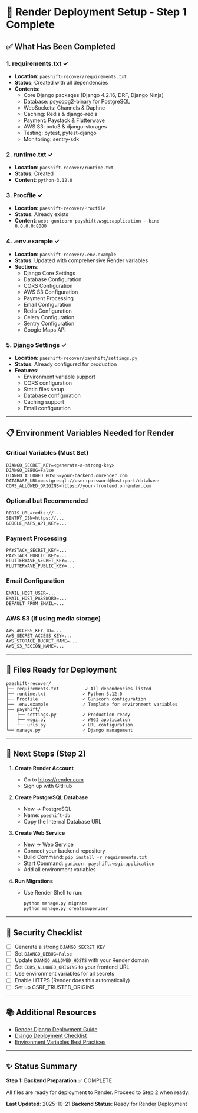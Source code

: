 # 🚀 Render Deployment Setup - Step 1 Complete

## ✅ What Has Been Completed

### 1. **requirements.txt** ✓
- **Location**: `paeshift-recover/requirements.txt`
- **Status**: Created with all dependencies
- **Contents**: 
  - Core Django packages (Django 4.2.16, DRF, Django Ninja)
  - Database: psycopg2-binary for PostgreSQL
  - WebSockets: Channels & Daphne
  - Caching: Redis & django-redis
  - Payment: Paystack & Flutterwave
  - AWS S3: boto3 & django-storages
  - Testing: pytest, pytest-django
  - Monitoring: sentry-sdk

### 2. **runtime.txt** ✓
- **Location**: `paeshift-recover/runtime.txt`
- **Status**: Created
- **Content**: `python-3.12.0`

### 3. **Procfile** ✓
- **Location**: `paeshift-recover/Procfile`
- **Status**: Already exists
- **Content**: `web: gunicorn payshift.wsgi:application --bind 0.0.0.0:8000`

### 4. **.env.example** ✓
- **Location**: `paeshift-recover/.env.example`
- **Status**: Updated with comprehensive Render variables
- **Sections**:
  - Django Core Settings
  - Database Configuration
  - CORS Configuration
  - AWS S3 Configuration
  - Payment Processing
  - Email Configuration
  - Redis Configuration
  - Celery Configuration
  - Sentry Configuration
  - Google Maps API

### 5. **Django Settings** ✓
- **Location**: `paeshift-recover/payshift/settings.py`
- **Status**: Already configured for production
- **Features**:
  - Environment variable support
  - CORS configuration
  - Static files setup
  - Database configuration
  - Caching support
  - Email configuration

---

## 📋 Environment Variables Needed for Render

### **Critical Variables** (Must Set)
```
DJANGO_SECRET_KEY=<generate-a-strong-key>
DJANGO_DEBUG=False
DJANGO_ALLOWED_HOSTS=your-backend.onrender.com
DATABASE_URL=postgresql://user:password@host:port/database
CORS_ALLOWED_ORIGINS=https://your-frontend.onrender.com
```

### **Optional but Recommended**
```
REDIS_URL=redis://...
SENTRY_DSN=https://...
GOOGLE_MAPS_API_KEY=...
```

### **Payment Processing**
```
PAYSTACK_SECRET_KEY=...
PAYSTACK_PUBLIC_KEY=...
FLUTTERWAVE_SECRET_KEY=...
FLUTTERWAVE_PUBLIC_KEY=...
```

### **Email Configuration**
```
EMAIL_HOST_USER=...
EMAIL_HOST_PASSWORD=...
DEFAULT_FROM_EMAIL=...
```

### **AWS S3 (if using media storage)**
```
AWS_ACCESS_KEY_ID=...
AWS_SECRET_ACCESS_KEY=...
AWS_STORAGE_BUCKET_NAME=...
AWS_S3_REGION_NAME=...
```

---

## 🔧 Files Ready for Deployment

```
paeshift-recover/
├── requirements.txt          ✓ All dependencies listed
├── runtime.txt              ✓ Python 3.12.0
├── Procfile                 ✓ Gunicorn configuration
├── .env.example             ✓ Template for environment variables
├── payshift/
│   ├── settings.py          ✓ Production-ready
│   ├── wsgi.py              ✓ WSGI application
│   └── urls.py              ✓ URL configuration
└── manage.py                ✓ Django management
```

---

## 📝 Next Steps (Step 2)

1. **Create Render Account**
   - Go to https://render.com
   - Sign up with GitHub

2. **Create PostgreSQL Database**
   - New → PostgreSQL
   - Name: `paeshift-db`
   - Copy the Internal Database URL

3. **Create Web Service**
   - New → Web Service
   - Connect your backend repository
   - Build Command: `pip install -r requirements.txt`
   - Start Command: `gunicorn payshift.wsgi:application`
   - Add all environment variables

4. **Run Migrations**
   - Use Render Shell to run:
     ```bash
     python manage.py migrate
     python manage.py createsuperuser
     ```

---

## 🔐 Security Checklist

- [ ] Generate a strong `DJANGO_SECRET_KEY`
- [ ] Set `DJANGO_DEBUG=False`
- [ ] Update `DJANGO_ALLOWED_HOSTS` with your Render domain
- [ ] Set `CORS_ALLOWED_ORIGINS` to your frontend URL
- [ ] Use environment variables for all secrets
- [ ] Enable HTTPS (Render does this automatically)
- [ ] Set up CSRF_TRUSTED_ORIGINS

---

## 📚 Additional Resources

- [Render Django Deployment Guide](https://render.com/docs/deploy-django)
- [Django Deployment Checklist](https://docs.djangoproject.com/en/4.2/howto/deployment/checklist/)
- [Environment Variables Best Practices](https://12factor.net/config)

---

## ✨ Status Summary

**Step 1: Backend Preparation** ✅ COMPLETE

All files are ready for deployment to Render. Proceed to Step 2 when ready.

**Last Updated**: 2025-10-21
**Backend Status**: Ready for Render Deployment

